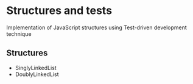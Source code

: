 # Structures and tests

Implementation of JavaScript structures using Test-driven development technique

## Structures

-   SinglyLinkedList
-   DoublyLinkedList
